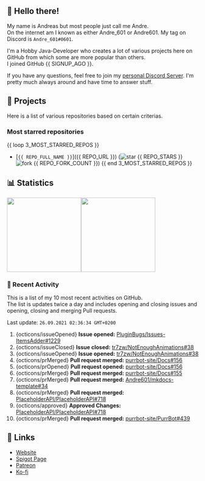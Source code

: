 <!-- Links -->
[purr]: https://purrbot.site
[discord]: https://discord.gg/6dazXp6
[website]: https://andre601.ch
[spigot]: https://www.spigotmc.org/resources/authors/56829/
[patreon]: https://patreon.com/andre_601
[ko-fi]: https://ko-fi.com/andre_601

<!-- SVGs -->
[star]: https://cdn.jsdelivr.net/gh/Readme-Workflows/Readme-Icons@main/icons/octicons/StarredRepository.svg
[fork]: https://cdn.jsdelivr.net/gh/Readme-Workflows/Readme-Icons@main/icons/octicons/ForkedRepository.svg

## 👋 Hello there!
My name is Andreas but most people just call me Andre.  
On the internet am I known as either Andre_601 or Andre601. My tag on Discord is `Andre_601#0601`.

I'm a Hobby Java-Developer who creates a lot of various projects here on GitHub from which some are more popular than others.  
I joined GitHub {{ SIGNUP_AGO }}.

If you have any questions, feel free to join my [personal Discord Server][discord]. I'm pretty much always around and have time to answer stuff.

## 📁 Projects
Here is a list of various repositories based on certain criterias.

### Most starred repositories

{{ loop 3_MOST_STARRED_REPOS }}
- [`{{ REPO_FULL_NAME }}`]({{ REPO_URL }}) (![star] {{ REPO_STARS }} ![fork] {{ REPO_FORK_COUNT }})
{{ end 3_MOST_STARRED_REPOS }}

## 📊 Statistics
<img height="195px" src="https://github-readme-stats.vercel.app/api?username=Andre601&show_icons=true&hide_rank=true&title_color=3498db&bg_color=ffffff00&text_color=718096&disable_animations=true"><img height="195px" src="https://github-readme-stats.vercel.app/api/top-langs?username=Andre601&layout=compact&title_color=3498db&bg_color=ffffff00&text_color=718096">

### 📜 Recent Activity
This is a list of my 10 most recent activities on GitHub.  
The list is updates twice a day and includes opening and closing issues and opening, closing and merging Pull requests.

<!--RECENT_ACTIVITY:last_update-->
Last update: `26.09.2021 02:36:34 GMT+0200`
<!--RECENT_ACTIVITY:last_update_end-->
<!--RECENT_ACTIVITY:start-->
1. {octicons/issueOpened} **Issue opened:** [PluginBugs/Issues-ItemsAdder#1229](https://github.com/PluginBugs/Issues-ItemsAdder/issues/1229)
2. {octicons/issueClosed} **Issue closed:** [tr7zw/NotEnoughAnimations#38](https://github.com/tr7zw/NotEnoughAnimations/issues/38)
3. {octicons/issueOpened} **Issue opened:** [tr7zw/NotEnoughAnimations#38](https://github.com/tr7zw/NotEnoughAnimations/issues/38)
4. {octicons/prMerged} **Pull request merged:** [purrbot-site/Docs#156](https://github.com/purrbot-site/Docs/pull/156)
5. {octicons/prOpened} **Pull request opened:** [purrbot-site/Docs#156](https://github.com/purrbot-site/Docs/pull/156)
6. {octicons/prMerged} **Pull request merged:** [purrbot-site/Docs#155](https://github.com/purrbot-site/Docs/pull/155)
7. {octicons/prMerged} **Pull request merged:** [Andre601/mkdocs-template#34](https://github.com/Andre601/mkdocs-template/pull/34)
8. {octicons/prMerged} **Pull request merged:** [PlaceholderAPI/PlaceholderAPI#718](https://github.com/PlaceholderAPI/PlaceholderAPI/pull/718)
9. {octicons/approved} **Approved Changes:** [PlaceholderAPI/PlaceholderAPI#718](https://github.com/PlaceholderAPI/PlaceholderAPI/pull/718#pullrequestreview-762112899)
10. {octicons/prMerged} **Pull request merged:** [purrbot-site/PurrBot#439](https://github.com/purrbot-site/PurrBot/pull/439)
<!--RECENT_ACTIVITY:end-->

## 🔗 Links
- [Website]
- [Spigot Page][spigot]
- [Patreon]
- [Ko-fi]
